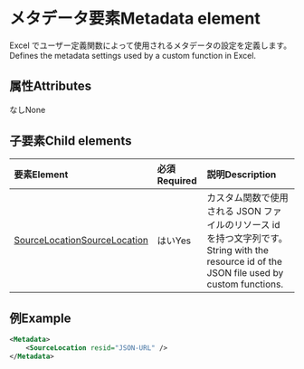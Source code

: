 # <a name="metadata-element"></a><span data-ttu-id="a3b62-101">メタデータ要素</span><span class="sxs-lookup"><span data-stu-id="a3b62-101">Metadata element</span></span>

<span data-ttu-id="a3b62-102">Excel でユーザー定義関数によって使用されるメタデータの設定を定義します。</span><span class="sxs-lookup"><span data-stu-id="a3b62-102">Defines the metadata settings used by a custom function in Excel.</span></span>

## <a name="attributes"></a><span data-ttu-id="a3b62-103">属性</span><span class="sxs-lookup"><span data-stu-id="a3b62-103">Attributes</span></span>

<span data-ttu-id="a3b62-104">なし</span><span class="sxs-lookup"><span data-stu-id="a3b62-104">None</span></span>

## <a name="child-elements"></a><span data-ttu-id="a3b62-105">子要素</span><span class="sxs-lookup"><span data-stu-id="a3b62-105">Child elements</span></span>

|  <span data-ttu-id="a3b62-106">要素</span><span class="sxs-lookup"><span data-stu-id="a3b62-106">Element</span></span>  |  <span data-ttu-id="a3b62-107">必須</span><span class="sxs-lookup"><span data-stu-id="a3b62-107">Required</span></span>  |  <span data-ttu-id="a3b62-108">説明</span><span class="sxs-lookup"><span data-stu-id="a3b62-108">Description</span></span>  |
|:-----|:-----|:-----|
|  [<span data-ttu-id="a3b62-109">SourceLocation</span><span class="sxs-lookup"><span data-stu-id="a3b62-109">SourceLocation</span></span>](customfunctionssourcelocation.md)  |  <span data-ttu-id="a3b62-110">はい</span><span class="sxs-lookup"><span data-stu-id="a3b62-110">Yes</span></span>  | <span data-ttu-id="a3b62-111">カスタム関数で使用される JSON ファイルのリソース id を持つ文字列です。</span><span class="sxs-lookup"><span data-stu-id="a3b62-111">String with the resource id of the JSON file used by custom functions.</span></span> |

## <a name="example"></a><span data-ttu-id="a3b62-112">例</span><span class="sxs-lookup"><span data-stu-id="a3b62-112">Example</span></span>

```xml
<Metadata>
    <SourceLocation resid="JSON-URL" />
</Metadata>
```
